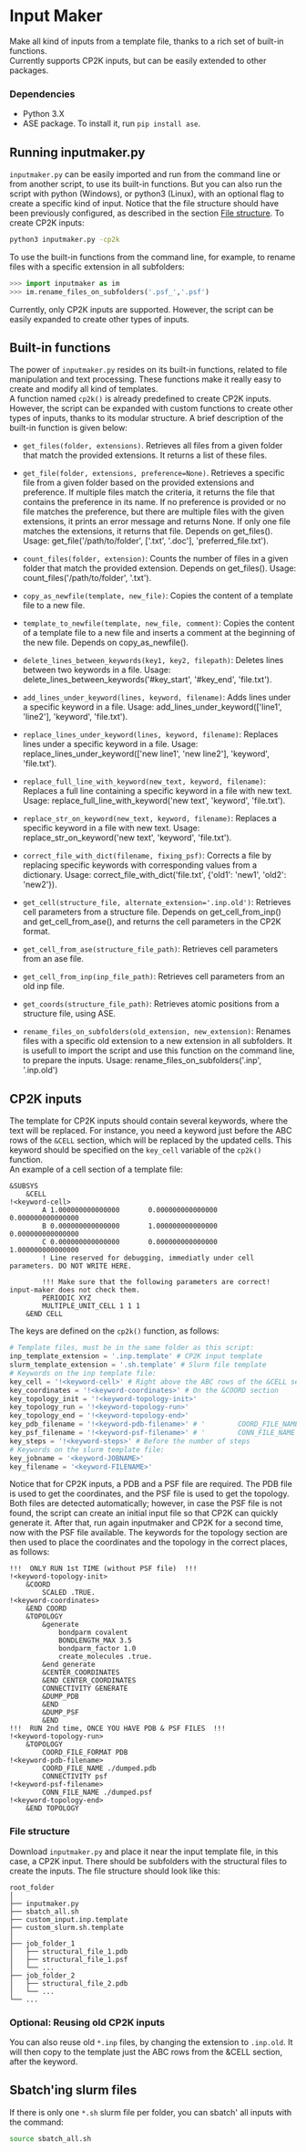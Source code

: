 # Input Maker   
Make all kind of inputs from a template file, thanks to a rich set of built-in functions.  
Currently supports CP2K inputs, but can be easily extended to other packages.  


### Dependencies  
- Python 3.X  
- ASE package. To install it, run `pip install ase`.  


## Running inputmaker.py  

`inputmaker.py` can be easily imported and run from the command line or from another script, to use its built-in functions. But you can also run the script with python (Windows), or python3 (Linux), with an optional flag to create a specific kind of input. Notice that the file structure should have been previously configured, as described in the section [File structure](#file-structure). To create CP2K inputs:  

```bash
python3 inputmaker.py -cp2k
```

To use the built-in functions from the command line, for example, to rename files with a specific extension in all subfolders:  

```python
>>> import inputmaker as im
>>> im.rename_files_on_subfolders('.psf_','.psf')
```

Currently, only CP2K inputs are supported. However, the script can be easily expanded to create other types of inputs.


## Built-in functions  

The power of `inputmaker.py` resides on its built-in functions, related to file manipulation and text processing. These functions make it really easy to create and modify all kind of templates.  
A function named `cp2k()` is already predefined to create CP2K inputs. However, the script can be expanded with custom functions to create other types of inputs, thanks to its modular structure. A brief description of the built-in function is given below:  

- `get_files(folder, extensions)`. Retrieves all files from a given folder that match the provided extensions. It returns a list of these files.  

- `get_file(folder, extensions, preference=None)`. Retrieves a specific file from a given folder based on the provided extensions and preference. If multiple files match the criteria, it returns the file that contains the preference in its name. If no preference is provided or no file matches the preference, but there are multiple files with the given extensions, it prints an error message and returns None. If only one file matches the extensions, it returns that file. Depends on get_files(). Usage: get_file('/path/to/folder', ['.txt', '.doc'], 'preferred_file.txt').  

- `count_files(folder, extension)`: Counts the number of files in a given folder that match the provided extension. Depends on get_files(). Usage: count_files('/path/to/folder', '.txt').  

- `copy_as_newfile(template, new_file)`: Copies the content of a template file to a new file.  

- `template_to_newfile(template, new_file, comment)`: Copies the content of a template file to a new file and inserts a comment at the beginning of the new file. Depends on copy_as_newfile().  

- `delete_lines_between_keywords(key1, key2, filepath)`: Deletes lines between two keywords in a file. Usage: delete_lines_between_keywords('#key_start', '#key_end', 'file.txt').  

- `add_lines_under_keyword(lines, keyword, filename)`: Adds lines under a specific keyword in a file. Usage: add_lines_under_keyword(['line1', 'line2'], 'keyword', 'file.txt').  

- `replace_lines_under_keyword(lines, keyword, filename)`: Replaces lines under a specific keyword in a file. Usage: replace_lines_under_keyword(['new line1', 'new line2'], 'keyword', 'file.txt').  

- `replace_full_line_with_keyword(new_text, keyword, filename)`: Replaces a full line containing a specific keyword in a file with new text. Usage: replace_full_line_with_keyword('new text', 'keyword', 'file.txt').  

- `replace_str_on_keyword(new_text, keyword, filename)`: Replaces a specific keyword in a file with new text. Usage: replace_str_on_keyword('new text', 'keyword', 'file.txt').  

- `correct_file_with_dict(filename, fixing_psf)`: Corrects a file by replacing specific keywords with corresponding values from a dictionary. Usage: correct_file_with_dict('file.txt', {'old1': 'new1', 'old2': 'new2'}).  

- `get_cell(structure_file, alternate_extension='.inp.old')`: Retrieves cell parameters from a structure file. Depends on get_cell_from_inp() and get_cell_from_ase(), and returns the cell parameters in the CP2K format.

- `get_cell_from_ase(structure_file_path)`: Retrieves cell parameters from an ase file.  

- `get_cell_from_inp(inp_file_path)`: Retrieves cell parameters from an old inp file.  

- `get_coords(structure_file_path)`: Retrieves atomic positions from a structure file, using ASE.  

- `rename_files_on_subfolders(old_extension, new_extension)`: Renames files with a specific old extension to a new extension in all subfolders. It is usefull to import the script and use this function on the command line, to prepare the inputs. Usage: rename_files_on_subfolders('.inp', '.inp.old')


## CP2K inputs

The template for CP2K inputs should contain several keywords, where the text will be replaced. For instance, you need a keyword just before the ABC rows of the `&CELL` section, which will be replaced by the updated cells. This keyword should be specified on the `key_cell` variable of the `cp2k()` function.  
An example of a cell section of a template file:  

```CP2K
&SUBSYS
    &CELL
!<keyword-cell>
        A 1.000000000000000       0.000000000000000       0.000000000000000
        B 0.000000000000000       1.000000000000000       0.000000000000000
        C 0.000000000000000       0.000000000000000       1.000000000000000
        ! Line reserved for debugging, immediatly under cell parameters. DO NOT WRITE HERE.

        !!! Make sure that the following parameters are correct! input-maker does not check them.
        PERIODIC XYZ
        MULTIPLE_UNIT_CELL 1 1 1
    &END CELL
```

The keys are defined on the `cp2k()` function, as follows:  
```python
# Template files, must be in the same folder as this script:
inp_template_extension = '.inp.template' # CP2K input template
slurm_template_extension = '.sh.template' # Slurm file template
# Keywords on the inp template file:
key_cell = '!<keyword-cell>' # Right above the ABC rows of the &CELL section
key_coordinates = '!<keyword-coordinates>' # On the &COORD section 
key_topology_init = '!<keyword-topology-init>' 
key_topology_run = '!<keyword-topology-run>'
key_topology_end = '!<keyword-topology-end>'
key_pdb_filename = '!<keyword-pdb-filename>' # '        COORD_FILE_NAME ./dumped.pdb'
key_psf_filename = '!<keyword-psf-filename>' # '        CONN_FILE_NAME ./dumped.psf'
key_steps = '!<keyword-steps>' # Before the number of steps
# Keywords on the slurm template file:
key_jobname = '<keyword-JOBNAME>'
key_filename = '<keyword-FILENAME>'
```

Notice that for CP2K inputs, a PDB and a PSF file are required. The PDB file is used to get the coordinates, and the PSF file is used to get the topology. Both files are detected automatically; however, in case the PSF file is not found, the script can create an initial input file so that CP2K can quickly generate it. After that, run again inputmaker and CP2K for a second time, now with the PSF file available. The keywords for the topology section are then used to place the coordinates and the topology in the correct places, as follows:  

```CP2K
!!!  ONLY RUN 1st TIME (without PSF file)  !!!
!<keyword-topology-init>
    &COORD
        SCALED .TRUE.
!<keyword-coordinates>
    &END COORD   
    &TOPOLOGY
        &generate
            bondparm covalent 
            BONDLENGTH_MAX 3.5
            bondparm_factor 1.0
            create_molecules .true.
        &end generate
        &CENTER_COORDINATES
        &END CENTER_COORDINATES
        CONNECTIVITY GENERATE
        &DUMP_PDB
        &END
        &DUMP_PSF
        &END
!!!  RUN 2nd time, ONCE YOU HAVE PDB & PSF FILES  !!!
!<keyword-topology-run>
    &TOPOLOGY
        COORD_FILE_FORMAT PDB
!<keyword-pdb-filename>
        COORD_FILE_NAME ./dumped.pdb
        CONNECTIVITY psf
!<keyword-psf-filename>
        CONN_FILE_NAME ./dumped.psf
!<keyword-topology-end>
    &END TOPOLOGY
```


### File structure  

Download `inputmaker.py` and place it near the input template file, in this case, a CP2K input. There should be subfolders with the structural files to create the inputs. The file structure should look like this:  

```
root_folder
│
├── inputmaker.py
├── sbatch_all.sh
├── custom_input.inp.template
├── custom_slurm.sh.template
│
├── job_folder_1
│   ├── structural_file_1.pdb
│   ├── structural_file_1.psf
│   └── ...
├── job_folder_2
│   ├── structural_file_2.pdb
│   └── ...
└── ...
```


### Optional: Reusing old CP2K inputs  

You can also reuse old `*.inp` files, by changing the extension to `.inp.old`. It will then copy to the template just the ABC rows from the &CELL section, after the keyword.  


## Sbatch'ing slurm files  

If there is only one `*.sh` slurm file per folder, you can sbatch' all inputs with the command:  

```bash
source sbatch_all.sh
```

